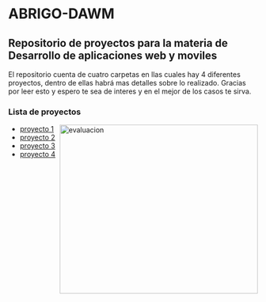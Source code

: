 <h1>ABRIGO-DAWM</h1>
<h2>Repositorio de proyectos para la materia de Desarrollo de aplicaciones web y moviles</h2>
</p>El repositorio cuenta de cuatro carpetas en llas cuales hay 4 diferentes proyectos, dentro de ellas habrá mas detalles sobre lo realizado. Gracias por leer esto y espero te sea de interes y en el mejor de los casos te sirva.</p>
<h3>Lista de proyectos</h3>
<p>
  <img  src="https://i0.wp.com/www.imageneseducativas.com/wp-content/uploads/2018/08/Evaluaci%C3%B3n-inicial-Educaci%C3%B3n-Infantil-4-A%C3%91OS-2018-14.jpg?ssl=1" align="right" alt="evaluacion" width="400" height="341">
  <ul>
    <li><a href="https://github.com/adairaxe/ABRIGO-DAWM/tree/main/Proyecto1">proyecto 1</a></li>
    <li><a href="https://github.com/adairaxe/ABRIGO-DAWM/tree/main/Proyecto2">proyecto 2</a></li>
    <li><a href="https://github.com/adairaxe/ABRIGO-DAWM/tree/main/Proyecto3">proyecto 3</a></li>
    <li><a href="https://github.com/adairaxe/ABRIGO-DAWM/tree/main/Proyecto4">proyecto 4</a></li>
  </ul>
</p>

